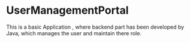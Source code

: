 # UserManagementPortal
This is a basic Application , where backend part has been developed by Java, which manages the user and maintain there role.
